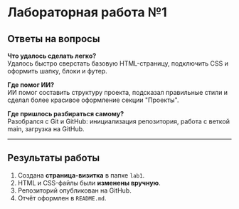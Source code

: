 # Лабораторная работа №1

## Ответы на вопросы

**Что удалось сделать легко?**  
Удалось быстро сверстать базовую HTML-страницу, подключить CSS и оформить шапку, блоки и футер.  

**Где помог ИИ?**  
ИИ помог составить структуру проекта, подсказал правильные стили и сделал более красивое оформление секции "Проекты".  

**Где пришлось разбираться самому?**  
Разобрался с Git и GitHub: инициализация репозитория, работа с веткой main, загрузка на GitHub.  

---

## Результаты работы

1. Создана **страница-визитка** в папке `lab1`.  
2. HTML и CSS-файлы были **изменены вручную**.  
3. Репозиторий опубликован на GitHub.  
4. Отчёт оформлен в `README.md`.  

